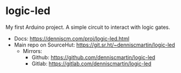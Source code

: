 
# logic-led

My first Arduino project. A simple circuit to interact with logic gates.

-   Docs: <https://denniscm.com/proj/logic-led.html>
-   Main repo on SourceHut: <https://git.sr.ht/~denniscmartin/logic-led>
    -   Mirrors:
        -   Github: <https://github.com/denniscmartin/logic-led>
        -   Gitlab: <https://gitlab.com/denniscmartin/logic-led>

